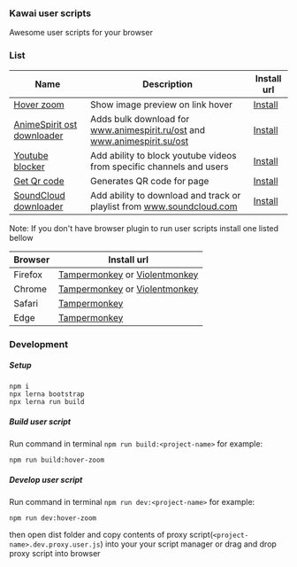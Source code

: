 ### Kawai user scripts

Awesome user scripts for your browser

### List

| Name | Description | Install url | 
|------|-------------|-------------|
| [Hover zoom](./projects/hover-zoom#readme) | Show image preview on link hover | [Install](./dist/hover-zoom.user.js?raw=true) |
| [AnimeSpirit ost downloader](./projects/animespirit-ost-downloader#readme) | Adds bulk download for www.animespirit.ru/ost and www.animespirit.su/ost | [Install](./dist/animespirit-ost-downloader.user.js?raw=true) |
| [Youtube blocker](./projects/youtube-blocker#readme) | Add ability to block youtube videos from specific channels and users | [Install](./dist/youtube-blocker.user.js?raw=true) |
| [Get Qr code](./projects/get-qrcode#readme) | Generates QR code for page | [Install](./dist/get-qrcode.user.js?raw=true) |
| [SoundCloud downloader](./projects/soundcloud-downloader#readme) | Add ability to download and track or playlist from www.soundcloud.com | [Install](./dist/soundcloud-downloader.user.js?raw=true) |

Note: If you don't have browser plugin to run user scripts install one listed bellow

| Browser | Install url |
|---------|-------------|
| Firefox | [Tampermonkey](https://addons.mozilla.org/ru/firefox/addon/tampermonkey/) or [Violentmonkey](https://addons.mozilla.org/en-US/firefox/addon/violentmonkey/) |
| Chrome  | [Tampermonkey](https://chrome.google.com/webstore/detail/tampermonkey/dhdgffkkebhmkfjojejmpbldmpobfkfo) or [Violentmonkey](https://chrome.google.com/webstore/detail/violentmonkey/jinjaccalgkegednnccohejagnlnfdag) |
| Safari  | [Tampermonkey](https://www.tampermonkey.net/?ext=dhdg&browser=safari) |
| Edge    | [Tampermonkey](https://www.microsoft.com/uk-ua/p/tampermonkey/9nblggh5162s) |

### Development

##### Setup
```shell script
npm i
npx lerna bootstrap
npx lerna run build
```

##### Build user script

Run command in terminal `npm run build:<project-name>` for example:

```shell script
npm run build:hover-zoom
```

##### Develop user script

Run command in terminal `npm run dev:<project-name>` for example:

```shell script
npm run dev:hover-zoom
```

then open dist folder and copy contents of proxy script(`<project-name>.dev.proxy.user.js`)
into your your script manager or drag and drop proxy script into browser

